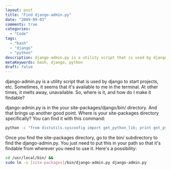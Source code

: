 ```yaml
---
layout: post
title: "Find django-admin.py"
date: "2009-09-03"
comments: true
categories:
  - "Code"
tags:
  - "bash"
  - "django"
  - "python"
description: django-admin.py is a utility script that is used by django to start projects, etc.  Sometimes, it seems that it's available to me in the terminal.  At other
metaKeywords: bash, django, python
draft: false
---
```


django-admin.py is a utility script that is used by django to start projects, etc.  Sometimes, it seems that it's available to me in the terminal.  At other times, it melts away, unavailable.  So, where is it, and how do I make it findable?

<!--more-->

django-admin.py is in the your site-packages/django/bin/ directory.  And that brings up another good point.  Where is your site-packages directory specifically?  You can find it with this command:

```bash
python -c "from distutils.sysconfig import get_python_lib; print get_python_lib()"
```

Once you find the site-packages directory, go to the bin/ subdirectory to find the django-admin.py.  You just need to put this in your path so that it's findable from wherever you need to use it.  Here's a possibility:

```bash
cd /usr/local/bin/ &&
sudo ln -s [site-packages]/bin/django-admin.py django-admin.py
```
  
